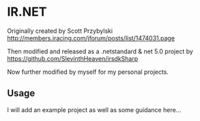 # IR.NET

Originally created by Scott Przybylski http://members.iracing.com/jforum/posts/list/1474031.page

Then modified and released as a .netstandard & net 5.0 project by https://github.com/SlevinthHeaven/irsdkSharp

Now further modified by myself for my personal projects.

## Usage
I will add an example project as well as some guidance here...
